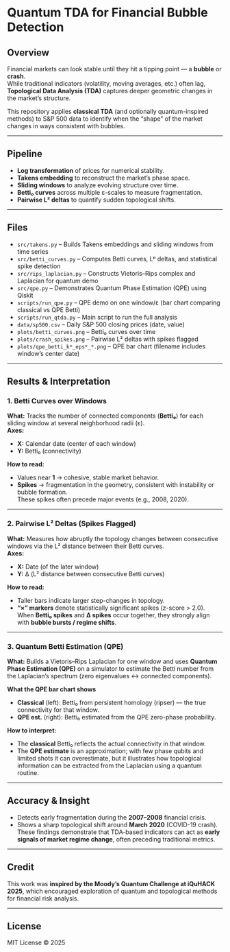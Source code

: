 # Quantum TDA for Financial Bubble Detection  

## Overview  
Financial markets can look stable until they hit a tipping point — a **bubble** or **crash**.  
While traditional indicators (volatility, moving averages, etc.) often lag, **Topological Data Analysis (TDA)** captures deeper geometric changes in the market’s structure.  

This repository applies **classical TDA** (and optionally quantum-inspired methods) to S&P 500 data to identify when the “shape” of the market changes in ways consistent with bubbles.  

---

## Pipeline  
- **Log transformation** of prices for numerical stability.  
- **Takens embedding** to reconstruct the market’s phase space.  
- **Sliding windows** to analyze evolving structure over time.  
- **Betti₀ curves** across multiple ε-scales to measure fragmentation.  
- **Pairwise L² deltas** to quantify sudden topological shifts.  

---

## Files  
- `src/takens.py` – Builds Takens embeddings and sliding windows from time series  
- `src/betti_curves.py` – Computes Betti curves, Lᵖ deltas, and statistical spike detection  
- `src/rips_laplacian.py` – Constructs Vietoris–Rips complex and Laplacian for quantum demo  
- `src/qpe.py` –  Demonstrates Quantum Phase Estimation (QPE) using Qiskit 
- `scripts/run_qpe.py` – QPE demo on one window/ε (bar chart comparing classical vs QPE Betti) 
- `scripts/run_qtda.py` – Main script to run the full analysis  
- `data/sp500.csv` – Daily S&P 500 closing prices (date, value)  
- `plots/betti_curves.png` – Betti₀ curves over time  
- `plots/crash_spikes.png` – Pairwise L² deltas with spikes flagged  
- `plots/qpe_betti_k*_eps*_*.png` – QPE bar chart (filename includes window’s center date)


---

## Results & Interpretation

### 1. Betti Curves over Windows
**What:** Tracks the number of connected components (**Betti₀**) for each sliding window at several neighborhood radii (ε).  
**Axes:**  
- **X:** Calendar date (center of each window)  
- **Y:** Betti₀ (connectivity)

**How to read:**  
- Values near **1** → cohesive, stable market behavior.  
- **Spikes** → fragmentation in the geometry, consistent with instability or bubble formation.  
These spikes often precede major events (e.g., 2008, 2020).

---

### 2. Pairwise L² Deltas (Spikes Flagged)
**What:** Measures how abruptly the topology changes between consecutive windows via the L² distance between their Betti curves.  
**Axes:**  
- **X:** Date (of the later window)  
- **Y:** Δ (L² distance between consecutive Betti curves)

**How to read:**  
- Taller bars indicate larger step-changes in topology.  
- **“×” markers** denote statistically significant spikes (z-score > 2.0).  
When **Betti₀ spikes** and **Δ spikes** occur together, they strongly align with **bubble bursts / regime shifts**.

---

### 3. Quantum Betti Estimation (QPE)
**What:** Builds a Vietoris–Rips Laplacian for one window and uses **Quantum Phase Estimation (QPE)** on a simulator to estimate the Betti number from the Laplacian’s spectrum (zero eigenvalues ↔ connected components).

**What the QPE bar chart shows**  
- **Classical** (left): Betti₀ from persistent homology (ripser) — the true connectivity for that window.  
- **QPE est.** (right): Betti₀ estimated from the QPE zero-phase probability.

**How to interpret:**  
- The **classical** Betti₀ reflects the actual connectivity in that window.  
- The **QPE estimate** is an approximation; with few phase qubits and limited shots it can overestimate, but it illustrates how topological information can be extracted from the Laplacian using a quantum routine.


---

## Accuracy & Insight  
- Detects early fragmentation during the **2007–2008** financial crisis.  
- Shows a sharp topological shift around **March 2020** (COVID-19 crash).  
These findings demonstrate that TDA-based indicators can act as **early signals of market regime change**, often preceding traditional metrics.  

---

## Credit  
This work was **inspired by the Moody’s Quantum Challenge at iQuHACK 2025**, which encouraged exploration of quantum and topological methods for financial risk analysis.   

---

## License  
MIT License © 2025
